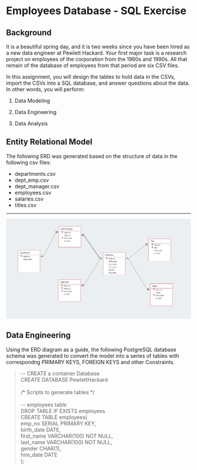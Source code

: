# Employees Database - SQL Exercise

## Background

It is a beautiful spring day, and it is two weeks since you have been hired as a new data engineer at Pewlett Hackard. Your first major task is a research project on employees of the corporation from the 1980s and 1990s. All that remain of the database of employees from that period are six CSV files.

In this assignment, you will design the tables to hold data in the CSVs, import the CSVs into a SQL database, and answer questions about the data. In other words, you will perform:

1. Data Modeling

2. Data Engineering

3. Data Analysis

## Entity Relational Model

The following ERD was generated based on the structure of data in the following csv files: <br>

-  departments.csv
-  dept_emp.csv
-  dept_manager.csv
-  employees.csv
-  salaries.csv
-  titles.csv
---

![alt text](./ERD.png "Entitiy Relational Diagram")

## Data Engineering
Using the ERD diagram as a guide, the following PostgreSQL database schema was generated to convert the model into a series of tables with correspondng PRIMARY KEYS, FOREIGN KEYS and other Constraints.  <br>

> -- CREATE a container Database <br>
>  CREATE DATABASE PewlettHackard <br>
> <br>
> /* Scripts to generate tables  */ <br>
> <br>
> -- employees table <br>
> DROP TABLE IF EXISTS employees <br>
> CREATE TABLE employees( <br>
> emp_no  SERIAL PRIMARY KEY, <br>
> birth_date DATE, <br>
> first_name VARCHAR(100) NOT NULL, <br>
> last_name VARCHAR(100) NOT NULL, <br>
> gender CHAR(1), <br>
> hire_date DATE <br>
> ); <br>
